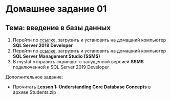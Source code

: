 # Домашнее задание 01

## Тема: введение в базы данных

1. Перейти по [ссылке](https://www.microsoft.com/ru-ru/sql-server/sql-server-downloads), загрузить и установить на домашний компьютер **SQL Server 2019 Developer**
2. Перейти по [ссылке](https://docs.microsoft.com/ru-ru/sql/ssms/download-sql-server-management-studio-ssms?view=sql-server-ver15), загрузить и установить на домашний компьютер **SQL Server Management Studio (SSMS)**
3. В mystat отправить скриншот с запущенной версией **SSMS** подключенной к SQL Server 2019 Developer

Дополнительное задание:

* Прочитать **Lesson 1: Understanding Core Database Concepts** в архиве Students.zip
